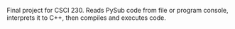 Final project for CSCI 230. Reads PySub code from file or program console, interprets it to C++, then compiles and executes code.
